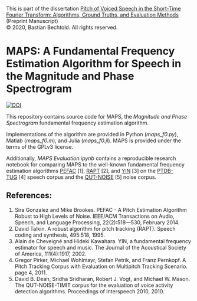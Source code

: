 This is part of the dissertation [Pitch of Voiced Speech in the Short-Time Fourier Transform: Algorithms, Ground Truths, and Evaluation Methods](https://bastibe.github.io/Dissertation-Website/)  
(Preprint Manuscript)  
© 2020, Bastian Bechtold. All rights reserved.

# MAPS: A Fundamental Frequency Estimation Algorithm for Speech in the Magnitude and Phase Spectrogram

[![DOI](https://zenodo.org/badge/DOI/10.5281/zenodo.1302184.svg)](https://doi.org/10.5281/zenodo.1302184)

This repository contains source code for MAPS, the *Magnitude and Phase Spectrogram* fundamental frequency estimation algorithm.

Implementations of the algorithm are provided in Python (*maps_f0.py*), Matlab (*maps_f0.m*), and Julia (*maps_f0.jl*). MAPS is provided under the terms of the GPLv3 license.

Additionally, *MAPS Evaluation.ipynb* contains a reproducible research notebook for comparing MAPS to the well-known fundamental frequency estimation algorithms [PEFAC](http://www.ee.ic.ac.uk/hp/staff/dmb/voicebox/voicebox.html)&nbsp;[1], [RAPT](http://www.speech.kth.se/wavesurfer/links.html)&nbsp;[2], and [YIN](http://audition.ens.fr/adc/)&nbsp;[3] on the [PTDB-TUG](https://www.spsc.tugraz.at/databases-and-tools/ptdb-tug-pitch-tracking-database-from-graz-university-of-technology.html)&nbsp;[4] speech corpus and the [QUT-NOISE](https://research.qut.edu.au/saivt/databases/qut-noise-databases-and-protocols/)&nbsp;[5] noise corpus.

## References:

1. Sira Gonzalez and Mike Brookes. PEFAC - A Pitch Estimation Algorithm Robust to High Levels of Noise. IEEE/ACM Transactions on Audio, Speech, and Language Processing, 22(2):518—530, February 2014.
2. David Talkin. A robust algorithm for pitch tracking (RAPT). Speech coding and synthesis, 495:518, 1995.
3. Alain de Cheveigné and Hideki Kawahara. YIN, a fundamental frequency estimator for speech and music. The Journal of the Acoustical Society of America, 111(4):1917, 2002.
4. Gregor Pirker, Michael Wohlmayr, Stefan Petrik, and Franz Pernkopf. A Pitch Tracking Corpus with Evaluation on Multipitch Tracking Scenario. page 4, 2011.
5. David B. Dean, Sridha Sridharan, Robert J. Vogt, and Michael W. Mason. The QUT-NOISE-TIMIT corpus for the evaluation of voice activity detection algorithms. Proceedings of Interspeech 2010, 2010.
